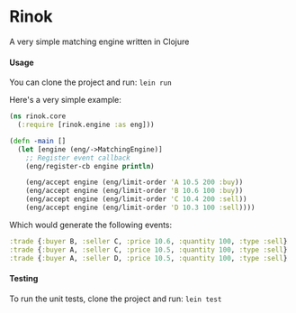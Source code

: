 Rinok
=====

A very simple matching engine written in Clojure

#### Usage

You can clone the project and run: `lein run`

Here's a very simple example:

```clojure
(ns rinok.core
  (:require [rinok.engine :as eng]))

(defn -main []
  (let [engine (eng/->MatchingEngine)]
    ;; Register event callback
    (eng/register-cb engine println)

    (eng/accept engine (eng/limit-order 'A 10.5 200 :buy))
    (eng/accept engine (eng/limit-order 'B 10.6 100 :buy))
    (eng/accept engine (eng/limit-order 'C 10.4 200 :sell))
    (eng/accept engine (eng/limit-order 'D 10.3 100 :sell))))
```

Which would generate the following events:

```clojure
:trade {:buyer B, :seller C, :price 10.6, :quantity 100, :type :sell}
:trade {:buyer A, :seller C, :price 10.5, :quantity 100, :type :sell}
:trade {:buyer A, :seller D, :price 10.5, :quantity 100, :type :sell}
```

#### Testing

To run the unit tests, clone the project and run: `lein test`
